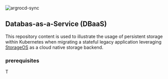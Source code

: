 ![argrocd-sync](https://argocd.doks.myshiny.space/api/badge?name=myshiny-app&revision=true)

## Databas-as-a-Service (DBaaS)
This repository content is used to illustrate the usage of persistent storage within Kubernetes when migrating a stateful legacy application leveraging [StorageOS](https://storageos.com) as a cloud native storage backend.


### prerequisites 
T
